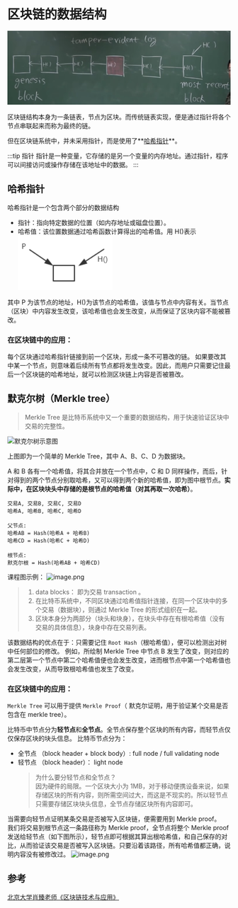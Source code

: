 # 区块链的数据结构

![image.png](../img/DfQlwsxN1xYOno5E/1718032759275-da35028d-7a56-4aea-a44a-5834952ba75b-694155.png)

区块链结构本身为一条链表，节点为区块。而传统链表实现，便是通过指针将各个节点串联起来而称为最终的链。

但在区块链系统中，并未采用指针，而是使用了**[哈希指针](./01-数据结构#哈希指针)**。

:::tip 指针
指针是一种变量，它存储的是另一个变量的内存地址。通过指针，程序可以间接访问或操作存储在该地址中的数据。
:::

## 哈希指针

哈希指针是一个包含两个部分的数据结构

- 指针：指向特定数据的位置（如内存地址或磁盘位置）。
- 哈希值：该位置数据通过哈希函数计算得出的哈希值。用 H()表示
  ![alt text](image.png)

其中 P 为该节点的地址，H()为该节点的哈希值，该值与节点中内容有关。当节点（区块）中内容发生改变，该哈希值也会发生改变，从而保证了区块内容不能被篡改。

### 在区块链中的应用：

每个区块通过哈希指针链接到前一个区块，形成一条不可篡改的链。 如果要改其中某一个节点，则意味着后续所有节点都将发生改变。因此，而用户只需要记住最后一个区块链的哈希地址，就可以检测区块链上内容是否被篡改。

<!-- > 1. 区块头（Block Header）:
>    • 前一个区块的哈希值（Previous Block Hash）: 指向前一个区块的哈希值，用于维持区块链的连贯性和安全性。
>    • 默克尔根（Merkle Root）: 交易的哈希值通过 Merkle 树结构计算出的根哈希值，用于快速验证区块中交易的完整性。
>    • 时间戳（Timestamp）: 区块创建的时间，用于记录区块生成的时间点。
>    • 难度目标（Difficulty Target）: 当前区块的挖矿难度目标，决定了生成区块所需的计算难度。
>    • 随机数（Nonce）: 挖矿过程中不断变化的值，用于找到满足难度目标的有效哈希值。
> 2. 区块体（Block Body）:
>    • 交易列表（Transaction List）: 包含所有在该区块中记录的交易。每个交易通常包括：

    •	交易ID（Transaction ID）: 交易的唯一标识符。
    •	输入（Inputs）: 交易的输入部分，指向前一交易输出的引用。
    •	输出（Outputs）: 交易的输出部分，指定接收者和发送金额。
    •	其他信息: 可能包括交易签名等。

```javascript

Block {
  Block Header {
      Version: 1,
      Previous Block Hash: "00000000000000000000...",
      Merkle Root: "4d3f5a5a1a2b4f32...",
      Timestamp: 1624068325,
      Difficulty Target: "170db8ff",
      Nonce: 2083236893
  },
  Transactions [
    Transaction {
      Transaction ID: "e3a1f...",
      Inputs: [
        {Previous Output: "txid:abcd..., index: 0", Signature: "3045..."}
      ],
      Outputs: [
        {Value: 50, Address: "1A1zP..."}
      ]
  },
    ...
    ]
}

``` -->

## 默克尔树（Merkle tree）

> Merkle Tree 是比特币系统中又一个重要的数据结构，用于快速验证区块中交易的完整性。

![默克尔树示意图](image-1.png)

上图即为一个简单的 Merkle Tree，其中 A、B、C、D 为数据块。

A 和 B 各有一个哈希值，将其合并放在一个节点中，C 和 D 同样操作，而后，针对得到的两个节点分别取哈希，又可以得到两个新的哈希值，即为图中根节点。**实际中，在区块块头中存储的是根节点的哈希值（对其再取一次哈希）**。

```
交易A, 交易B, 交易C, 交易D
哈希A, 哈希B, 哈希C, 哈希D

父节点:
哈希AB = Hash(哈希A + 哈希B)
哈希CD = Hash(哈希C + 哈希D)

根节点:
默克尔根 = Hash(哈希AB + 哈希CD)
```

课程图示例：
![image.png](../img/DfQlwsxN1xYOno5E/1718033109414-f13c55fa-078e-4e55-b330-a77e5ffa40f1-940748.png)

> 1. data blocks： 即为交易 transaction 。
> 2. 在比特币系统中，不同区块通过哈希值指针连接，在同一个区块中的多个交易（数据块），则通过 Merkle Tree 的形式组织在一起。
> 3. 区块本身分为两部分（块头和块身），在块头中存在有根哈希值（没有交易的具体信息），块身中存在交易列表。

该数据结构的优点在于：只需要记住 `Root Hash`（根哈希值），便可以检测出对树中任何部位的修改。
例如，所绘制 Merkle Tree 中节点 B 发生了改变，则对应的第二层第一个节点中第二个哈希值便也会发生改变，进而根节点中第一个哈希值也会发生改变，从而导致根哈希值也发生了改变。

### 在区块链中的应用：

`Merkle Tree` 可以用于提供 `Merkle Proof`（ 默克尔证明，用于验证某个交易是否包含在 merkle tree）。

比特币中节点分为**轻节点**和**全节点**。全节点保存整个区块的所有内容，而轻节点仅仅保存区块的块头信息。
比特币节点分为：

- 全节点 （block header + block body）: full node / full validating node
- 轻节点 （block header）： light node
  > 为什么要分轻节点和全节点？  
  > 因为硬件的局限。一个区块大小为 1MB，对于移动便携设备来说，如果存储区块的所有内容，则所需空间过大，而这是不现实的。所以轻节点只需要存储区块块头信息，全节点存储区块所有内容即可。

当需要向轻节点证明某条交易是否被写入区块链，便需要用到 Merkle proof。  
我们将交易到根节点这一条路径称为 Merkle proof，全节点将整个 Merkle proof 发送给轻节点（如下图所示），轻节点即可根据其算出根哈希值，和自己保存的对比，从而验证该交易是否被写入区块链。只要沿着该路径，所有哈希值都正确，说明内容没有被修改过。
![image.png](../img/DfQlwsxN1xYOno5E/1718034128814-597eb238-6e98-4fe6-a7fd-0278b8d36b2c-269647.png)

## 参考

[北京大学肖臻老师《区块链技术与应用》](https://www.bilibili.com/video/av37065233/?p=3)
